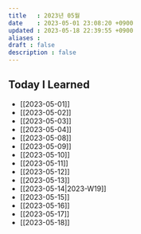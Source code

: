 ```yaml
---
title   : 2023년 05월 
date    : 2023-05-01 23:08:20 +0900
updated : 2023-05-18 22:39:55 +0900
aliases : 
draft : false
description : false
---
```


## Today I Learned

- [[2023-05-01]]
- [[2023-05-02]]
- [[2023-05-03]]
- [[2023-05-04]]
- [[2023-05-08]]
- [[2023-05-09]]
- [[2023-05-10]]
- [[2023-05-11]]
- [[2023-05-12]]
- [[2023-05-13]]
- [[2023-05-14|2023-W19]]
- [[2023-05-15]]
- [[2023-05-16]]
- [[2023-05-17]]
- [[2023-05-18]]
